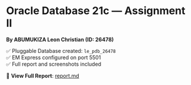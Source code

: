 # Oracle Database 21c — Assignment II  
**By ABUMUKIZA Leon Christian (ID: 26478)**

✅ Pluggable Database created: `le_pdb_26478`  
✅ EM Express configured on port 5501  
✅ Full report and screenshots included

🔗 **View Full Report**: [report.md](report.md)
